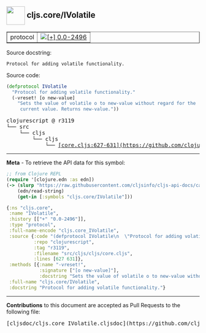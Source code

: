 ## <img width="48px" valign="middle" src="http://i.imgur.com/Hi20huC.png"> cljs.core/IVolatile

 <table border="1">
<tr>

<td>protocol</td>
<td><a href="https://github.com/cljsinfo/cljs-api-docs/tree/0.0-2496"><img valign="middle" alt="[+] 0.0-2496" src="https://img.shields.io/badge/+-0.0--2496-lightgrey.svg"></a> </td>
</tr>
</table>





Source docstring:

```
Protocol for adding volatile functionality.
```

Source code:

```clj
(defprotocol IVolatile
  "Protocol for adding volatile functionality."
  (-vreset! [o new-value]
    "Sets the value of volatile o to new-value without regard for the
     current value. Returns new-value."))
```

 <pre>
clojurescript @ r3119
└── src
    └── cljs
        └── cljs
            └── <ins>[core.cljs:627-631](https://github.com/clojure/clojurescript/blob/r3119/src/cljs/cljs/core.cljs#L627-L631)</ins>
</pre>


---

__Meta__ - To retrieve the API data for this symbol:

```clj
;; from Clojure REPL
(require '[clojure.edn :as edn])
(-> (slurp "https://raw.githubusercontent.com/cljsinfo/cljs-api-docs/catalog/cljs-api.edn")
    (edn/read-string)
    (get-in [:symbols "cljs.core/IVolatile"]))
```

```clj
{:ns "cljs.core",
 :name "IVolatile",
 :history [["+" "0.0-2496"]],
 :type "protocol",
 :full-name-encode "cljs.core_IVolatile",
 :source {:code "(defprotocol IVolatile\n  \"Protocol for adding volatile functionality.\"\n  (-vreset! [o new-value]\n    \"Sets the value of volatile o to new-value without regard for the\n     current value. Returns new-value.\"))",
          :repo "clojurescript",
          :tag "r3119",
          :filename "src/cljs/cljs/core.cljs",
          :lines [627 631]},
 :methods [{:name "-vreset!",
            :signature ["[o new-value]"],
            :docstring "Sets the value of volatile o to new-value without regard for the\n     current value. Returns new-value."}],
 :full-name "cljs.core/IVolatile",
 :docstring "Protocol for adding volatile functionality."}

```

---

__Contributions__ to this document are accepted as Pull Requests to the following file:

 <pre>
[cljsdoc/cljs.core_IVolatile.cljsdoc](https://github.com/cljsinfo/cljs-api-docs/blob/master/cljsdoc/cljs.core_IVolatile.cljsdoc)
</pre>

